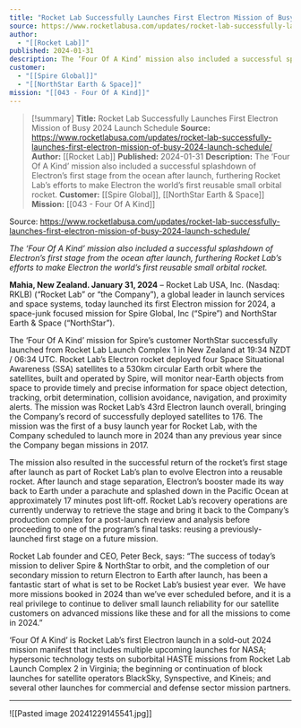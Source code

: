 ```yaml
---
title: "Rocket Lab Successfully Launches First Electron Mission of Busy 2024 Launch Schedule "
source: https://www.rocketlabusa.com/updates/rocket-lab-successfully-launches-first-electron-mission-of-busy-2024-launch-schedule/
author:
  - "[[Rocket Lab]]"
published: 2024-01-31
description: The ‘Four Of A Kind’ mission also included a successful splashdown of Electron’s first stage from the ocean after launch, furthering Rocket Lab’s efforts to make Electron the world’s first reusable small orbital rocket.
customer:
  - "[[Spire Global]]"
  - "[[NorthStar Earth & Space]]"
mission: "[[043 - Four Of A Kind]]"
---
```

>[!summary]
**Title:** Rocket Lab Successfully Launches First Electron Mission of Busy 2024 Launch Schedule 
**Source:** https://www.rocketlabusa.com/updates/rocket-lab-successfully-launches-first-electron-mission-of-busy-2024-launch-schedule/
**Author:** [[Rocket Lab]]
**Published:** 2024-01-31
**Description:** The ‘Four Of A Kind’ mission also included a successful splashdown of Electron’s first stage from the ocean after launch, furthering Rocket Lab’s efforts to make Electron the world’s first reusable small orbital rocket.
**Customer:** [[Spire Global]], [[NorthStar Earth & Space]]
**Mission:** [[043 - Four Of A Kind]]

Source: https://www.rocketlabusa.com/updates/rocket-lab-successfully-launches-first-electron-mission-of-busy-2024-launch-schedule/

*The ‘Four Of A Kind’ mission also included a successful splashdown of Electron’s first stage from the ocean after launch, furthering Rocket Lab’s efforts to make Electron the world’s first reusable small orbital rocket.*

**Mahia, New Zealand. January 31, 2024** – Rocket Lab USA, Inc. (Nasdaq: RKLB) (“Rocket Lab” or “the Company”), a global leader in launch services and space systems, today launched its first Electron mission for 2024, a space-junk focused mission for Spire Global, Inc (“Spire”) and NorthStar Earth & Space (“NorthStar”).

The ‘Four Of A Kind’ mission for Spire’s customer NorthStar successfully launched from Rocket Lab Launch Complex 1 in New Zealand at 19:34 NZDT / 06:34 UTC. Rocket Lab’s Electron rocket deployed four Space Situational Awareness (SSA) satellites to a 530km circular Earth orbit where the satellites, built and operated by Spire, will monitor near-Earth objects from space to provide timely and precise information for space object detection, tracking, orbit determination, collision avoidance, navigation, and proximity alerts. The mission was Rocket Lab’s 43rd Electron launch overall, bringing the Company’s record of successfully deployed satellites to 176. The mission was the first of a busy launch year for Rocket Lab, with the Company scheduled to launch more in 2024 than any previous year since the Company began missions in 2017. 

The mission also resulted in the successful return of the rocket’s first stage after launch as part of Rocket Lab’s plan to evolve Electron into a reusable rocket. After launch and stage separation, Electron’s booster made its way back to Earth under a parachute and splashed down in the Pacific Ocean at approximately 17 minutes post lift-off. Rocket Lab’s recovery operations are currently underway to retrieve the stage and bring it back to the Company’s production complex for a post-launch review and analysis before proceeding to one of the program’s final tasks: reusing a previously-launched first stage on a future mission.

Rocket Lab founder and CEO, Peter Beck, says: “The success of today’s mission to deliver Spire & NorthStar to orbit, and the completion of our secondary mission to return Electron to Earth after launch, has been a fantastic start of what is set to be Rocket Lab’s busiest year ever.  We have more missions booked in 2024 than we’ve ever scheduled before, and it is a real privilege to continue to deliver small launch reliability for our satellite customers on advanced missions like these and for all the missions to come in 2024.”

‘Four Of A Kind’ is Rocket Lab’s first Electron launch in a sold-out 2024 mission manifest that includes multiple upcoming launches for NASA; hypersonic technology tests on suborbital HASTE missions from Rocket Lab Launch Complex 2 in Virginia; the beginning or continuation of block launches for satellite operators BlackSky, Synspective, and Kineis; and several other launches for commercial and defense sector mission partners.

---

![[Pasted image 20241229145541.jpg]]